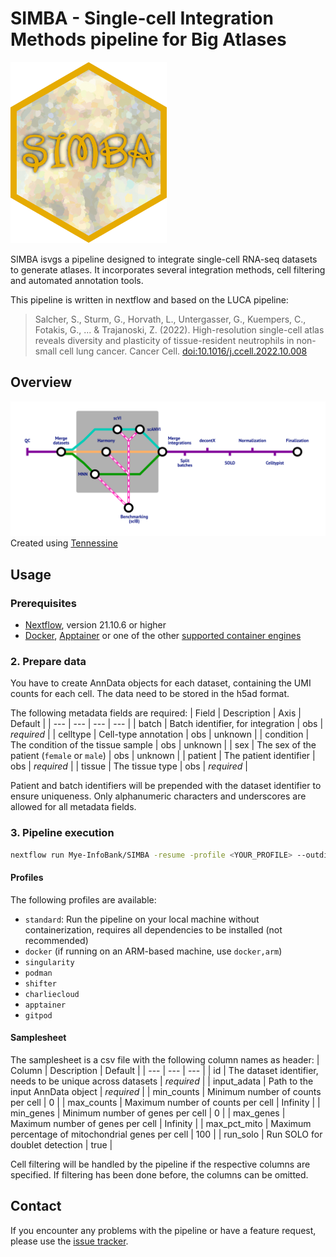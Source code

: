 # SIMBA - **S**ingle-cell **I**ntegration **M**ethods pipeline for **B**ig **A**tlases

<img src="./www/SIMBA_sticker.png" width="250">

SIMBA isvgs a pipeline designed to integrate single-cell RNA-seq datasets to generate atlases. It incorporates several integration methods, cell filtering and automated annotation tools.

This pipeline is written in nextflow and based on the LUCA pipeline:
  
> Salcher, S., Sturm, G., Horvath, L., Untergasser, G., Kuempers, C., Fotakis, G., ... & Trajanoski, Z. (2022). High-resolution single-cell atlas reveals diversity and plasticity of tissue-resident neutrophils in non-small cell lung cancer. Cancer Cell. [doi:10.1016/j.ccell.2022.10.008](https://doi.org/10.1016/j.ccell.2022.10.008)

## Overview

![Metro map](./www/metro.png)
Created using [Tennessine](https://tennessine.co.uk/metro/)

## Usage

### Prerequisites

* [Nextflow](https://www.nextflow.io/index.html#GetStarted), version 21.10.6 or higher
* [Docker](https://docs.docker.com/get-docker/), [Apptainer](https://apptainer.org/docs/admin/main/installation.html) or one of the other [supported container engines](https://www.nextflow.io/docs/latest/container.html)

### 2. Prepare data

You have to create AnnData objects for each dataset, containing the UMI counts for each cell. The data need to be stored in the h5ad format.

The following metadata fields are required:
| Field | Description | Axis | Default |
| --- | --- | --- | --- |
| batch | Batch identifier, for integration | obs | *required* |
| celltype | Cell-type annotation | obs | unknown |
| condition | The condition of the tissue sample | obs | unknown |
| sex | The sex of the patient (`female` or `male`) | obs | unknown |
| patient | The patient identifier | obs | *required* |
| tissue | The tissue type | obs | *required* |

Patient and batch identifiers will be prepended with the dataset identifier to ensure uniqueness.
Only alphanumeric characters and underscores are allowed for all metadata fields.

### 3. Pipeline execution

```bash
nextflow run Mye-InfoBank/SIMBA -resume -profile <YOUR_PROFILE> --outdir "results" --samplesheet "samplesheet.csv"
```

#### Profiles
The following profiles are available:
- `standard`: Run the pipeline on your local machine without containerization, requires all dependencies to be installed (not recommended)
- `docker` (if running on an ARM-based machine, use `docker,arm`)
- `singularity`
- `podman`
- `shifter`
- `charliecloud`
- `apptainer`
- `gitpod`

#### Samplesheet
The samplesheet is a csv file with the following column names as header:
| Column | Description | Default |
| --- | --- | --- |
| id | The dataset identifier, needs to be unique across datasets | *required* |
| input_adata | Path to the input AnnData object | *required* |
| min_counts | Minimum number of counts per cell | 0 |
| max_counts | Maximum number of counts per cell | Infinity |
| min_genes | Minimum number of genes per cell | 0 |
| max_genes | Maximum number of genes per cell | Infinity |
| max_pct_mito | Maximum percentage of mitochondrial genes per cell | 100 |
| run_solo | Run SOLO for doublet detection | true |

Cell filtering will be handled by the pipeline if the respective columns are specified. If filtering has been done before, the columns can be omitted.

## Contact

If you encounter any problems with the pipeline or have a feature request, please use the [issue tracker](https://github.com/Mye-InfoBank/atlas-pipeline/issues).
